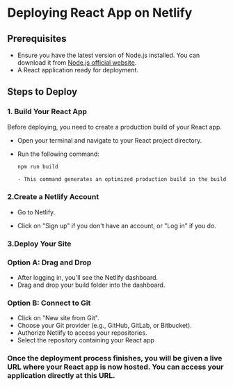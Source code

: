 # Deploying React App on Netlify

## Prerequisites

- Ensure you have the latest version of Node.js installed. You can download it from [Node.js official website](https://nodejs.org/).
- A React application ready for deployment.

## Steps to Deploy

### 1. Build Your React App

Before deploying, you need to create a production build of your React app.

- Open your terminal and navigate to your React project directory.
- Run the following command:

  ```bash
  npm run build

  - This command generates an optimized production build in the build folder of your project.


### 2.Create a Netlify Account

  - Go to Netlify.

- Click on "Sign up" if you don't have an account, or "Log in" if you do.

### 3.Deploy Your Site
  ### Option A: Drag and Drop
   - After logging in, you'll see the Netlify dashboard.
   - Drag and drop your build folder into the dashboard.
  ### Option B: Connect to Git
   - Click on "New site from Git".
   - Choose your Git provider (e.g., GitHub, GitLab, or Bitbucket).
   - Authorize Netlify to access your repositories.
  - Select the repository containing your React app


 
### Once the deployment process finishes, you will be given a live URL where your React app is now hosted. You can access your application directly at this URL.
